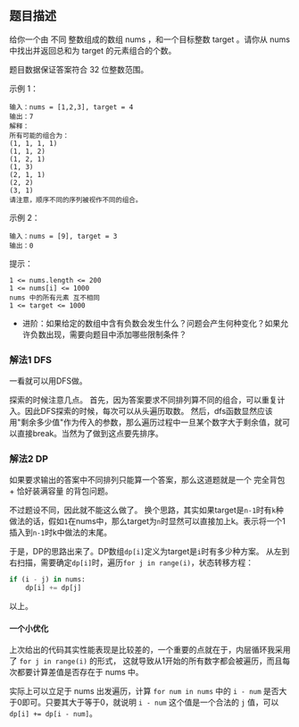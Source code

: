 ## 题目描述
给你一个由 不同 整数组成的数组 nums ，和一个目标整数 target 。请你从 nums 中找出并返回总和为 target 的元素组合的个数。

题目数据保证答案符合 32 位整数范围。

示例 1：
```
输入：nums = [1,2,3], target = 4
输出：7
解释：
所有可能的组合为：
(1, 1, 1, 1)
(1, 1, 2)
(1, 2, 1)
(1, 3)
(2, 1, 1)
(2, 2)
(3, 1)
请注意，顺序不同的序列被视作不同的组合。
```
示例 2：
```
输入：nums = [9], target = 3
输出：0
```

提示：
```
1 <= nums.length <= 200
1 <= nums[i] <= 1000
nums 中的所有元素 互不相同
1 <= target <= 1000
```

- 进阶：如果给定的数组中含有负数会发生什么？问题会产生何种变化？如果允许负数出现，需要向题目中添加哪些限制条件？

### 解法1 DFS
一看就可以用DFS做。

探索的时候注意几点。
首先，因为答案要求不同排列算不同的组合，可以重复计入。因此DFS探索的时候，每次可以从头遍历取数。
然后，dfs函数显然应该用"剩余多少值"作为传入的参数，那么遍历过程中一旦某个数字大于剩余值，就可以直接break。当然为了做到这点要先排序。

### 解法2 DP
如果要求输出的答案中不同排列只能算一个答案，那么这道题就是一个 完全背包 + 恰好装满容量 的背包问题。

不过题设不同，因此就不能这么做了。
换个思路，其实如果target是`n-1`时有`k`种做法的话，假如`1`在nums中，那么target为`n`时显然可以直接加上k。表示将一个1插入到`n-1`时k中做法的末尾。

于是，DP的思路出来了。DP数组`dp[i]`定义为target是`i`时有多少种方案。
从左到右扫描，需要确定`dp[i]`时，遍历`for j in range(i)`，状态转移方程：
```python
if (i - j) in nums:
    dp[i] += dp[j]
```
以上。

#### 一个小优化
上次给出的代码其实性能表现是比较差的，一个重要的点就在于，内层循环我采用了 `for j in range(i)` 的形式，
这就导致从1开始的所有数字都会被遍历，而且每次都要计算差值是否存在于 nums 中。

实际上可以立足于 nums 出发遍历，计算 `for num in nums` 中的 `i - num` 是否大于0即可。只要其大于等于0，就说明
`i - num` 这个值是一个合法的 `j` 值，可以 `dp[i] += dp[i - num]`。